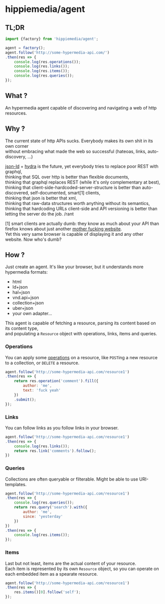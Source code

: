 
# hippiemedia/agent

## TL;DR

``` js
import {factory} from 'hippiemedia/agent';

agent = factory();
agent.follow('http://some-hypermedia-api.com/')
.then(res => {
    console.log(res.operations());
    console.log(res.links());
    console.log(res.items());
    console.log(res.queries());
});
```

## What ?

An hypermedia agent capable of discovering and navigating a web of http resources.

## Why ?

The current state of http APIs sucks. Everybody makes its own shit in its own corner  
without embracing what made the web so successful (hateoas, links, auto-discovery, ...)

[json-ld](http://json-ld.org/) + [hydra](http://www.hydra-cg.com/) is the future, yet everybody tries to replace poor REST with graphql,  
thinking that SQL over http is better than flexible documents,  
thinking that graphql replaces REST (while it's only complementary at best),  
thinking that client-side-hardcoded-server-structure is better than auto-discovered, self-documented, smart[1] clients,  
thinking that json is better that xml,  
thinking that raw-data structures worth anything without its semantics,  
thinking that hardcoding URLs client-side and API versioning is better than letting the server do the job.
/rant

[1] smart clients are actually dumb: they know as much about your API than firefox knows about just another [mother fucking website](http://motherfuckingwebsite.com/).  
Yet this very same browser is capable of displaying it and any other website. Now who's dumb?

## How ?

Just create an agent. It's like your browser, but it understands more hypermedia formats: 

 - html
 - ld+json
 - hal+json
 - vnd.api+json
 - collection+json
 - uber+json
 - your own adapter...

This agent is capable of fetching a resource, parsing its content based on its content type,  
and populating a `Resource` object with operations, links, items and queries.

### Operations

You can apply some [operations](http://www.hydra-cg.com/spec/latest/core/#hydra:Operation) on a resource, like `POST`ing a new resource to a collection, or `DELETE` a resource.

```js
agent.follow('http://some-hypermedia-api.com/resource1')
.then(res => {
    return res.operation('comment').fill({
        author: 'me',
        text: 'fuck yeah'
    })
    .submit();
});
```
### Links

You can follow links as you follow links in your browser.

```js
agent.follow('http://some-hypermedia-api.com/resource1')
.then(res => {
    console.log(res.links());
    return res.link('comments').follow();
})
```

### Queries

Collections are often queryable or filterable. Might be able to use URI-templates.

```js
agent.follow('http://some-hypermedia-api.com/resource1')
.then(res => {
    console.log(res.queries());
    return res.query('search').with({
        author: 'me',
        since: 'yesterday'
    })
})
.then(res => {
    console.log(res.items());
});
```

### Items

Last but not least, items are the actual content of your resource.  
Each item is represented by its own `Resource` object, so you can operate on each embedded item as a spearate resource.

```js
agent.follow('http://some-hypermedia-api.com/resource1')
.then(res => {
    res.items()[0].follow('self');
});
```
